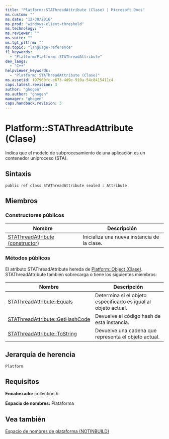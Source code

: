 ```yaml
---
title: "Platform::STAThreadAttribute (Clase) | Microsoft Docs"
ms.custom: ""
ms.date: "12/30/2016"
ms.prod: "windows-client-threshold"
ms.technology: ""
ms.reviewer: ""
ms.suite: ""
ms.tgt_pltfrm: ""
ms.topic: "language-reference"
f1_keywords: 
  - "Platform/Platform::STAThreadAttribute"
dev_langs: 
  - "C++"
helpviewer_keywords: 
  - "Platform::STAThreadAttribute (Clase)"
ms.assetid: f97960fc-e673-4d9e-910a-54c8415411c4
caps.latest.revision: 3
author: "ghogen"
ms.author: "ghogen"
manager: "ghogen"
caps.handback.revision: 3
---
```

# Platform::STAThreadAttribute (Clase)
Indica que el modelo de subprocesamiento de una aplicación es un contenedor uniproceso \(STA\).  
  
## Sintaxis  
  
```  
public ref class STAThreadAttribute sealed : Attribute  
```  
  
## Miembros  
  
### Constructores públicos  
  
|Nombre|Descripción|  
|------------|-----------------|  
|[STAThreadAttribute \(constructor\)](../cppcx/stathreadattribute-constructor-1.md)|Inicializa una nueva instancia de la clase.|  
  
### Métodos públicos  
 El atributo STAThreadAttribute hereda de [Platform::Object \(Clase\)](../cppcx/platform-object-class.md). STAThreadAttribute también sobrecarga o tiene los siguientes miembros:  
  
|Nombre|Descripción|  
|------------|-----------------|  
|[STAThreadAttribute::Equals](../cppcx/stathreadattribute-equals.md)|Determina si el objeto especificado es igual al objeto actual.|  
|[STAThreadAttribute::GetHashCode](../cppcx/stathreadattribute-gethashcode.md)|Devuelve el código hash de esta instancia.|  
|[STAThreadAttribute::ToString](../cppcx/stathreadattribute-tostring.md)|Devuelve una cadena que representa el objeto actual.|  
  
## Jerarquía de herencia  
 `Platform`  
  
## Requisitos  
 **Encabezado:** collection.h  
  
 **Espacio de nombres:** Plataforma  
  
## Vea también  
 [Espacio de nombres de plataforma \(NOTINBUILD\)](http://msdn.microsoft.com/es-es/f3ce3eab-028c-4204-ba9f-9ab8af17c8c4)